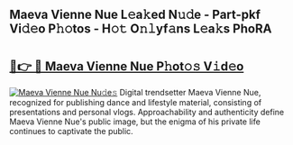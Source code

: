 ## Maeva Vienne Nue L𝚎a𝚔ed N𝚞𝚍e - Part-pkf Vi𝚍𝚎o P𝚑𝚘tos - H𝚘𝚝 O𝚗𝚕yf𝚊ns L𝚎a𝚔s PhoRA

# <h2><a href="http://kfdfpom.oniu.top/?m=Maeva+Vienne+Nue">🔗👉 🔴 Maeva Vienne Nue P𝚑ot𝚘𝚜 V𝚒d𝚎o</a></h2>

[![Maeva Vienne Nue Nu𝚍e𝚜](https://i.imgur.com/0qMVB7G.gif)](http://kfdfpom.oniu.top/?m=Maeva+Vienne+Nue)
Digital trendsetter Maeva Vienne Nue, recognized for publishing dance and lifestyle material, consisting of presentations and personal vlogs. Approachability and authenticity define Maeva Vienne Nue's public image, but the enigma of his private life continues to captivate the public.  
